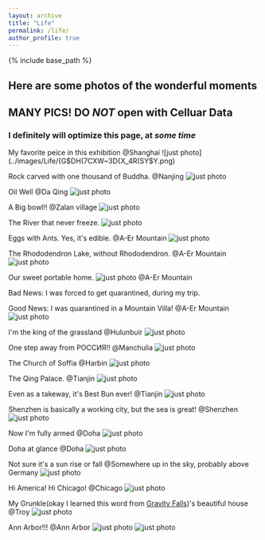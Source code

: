 ```yaml
---
layout: archive
title: "Life"
permalink: /life/
author_profile: true
---
```


{% include base_path %}

## Here are some photos of the wonderful moments 

## MANY PICS! DO *NOT* open with Celluar Data

### I definitely will optimize this page, at *some time*

My favorite peice in this exhibition @Shanghai
![just photo](../images/Life/{G$DH(7CXW~3D{X_4R(SY$Y.png)


Rock carved with one thousand of Buddha. @Nanjing
![just photo](../images/Life/O@853DZI]%V}UX~3X_TR1JP.png)

Oil Well @Da Qing
![just photo](../images/Life/IMG_0047.JPG)

A Big bowl!! @Zalan village
![just photo](../images/Life/IMG_0104.JPG)

The River that never freeze.
![just photo](../images/Life/IMG_0135.JPG)

Eggs with Ants. Yes, it's edible. @A-Er Mountain
![just photo](../images/Life/IMG_0141.JPG)

The Rhododendron Lake, without Rhododendron. @A-Er Mountain
![just photo](../images/Life/IMG_0153.JPG)

Our sweet portable home.
![just photo](../images/Life/IMG_0191.JPG) @A-Er Mountain

Bad News: I was forced to get quarantined, during my trip.

Good News: I was quarantined in a Mountain Villa! @A-Er Mountain
![just photo](../images/Life/IMG_0217.JPG)

I'm the king of the grassland @Hulunbuir
![just photo](../images/Life/IMG_0270.JPG)

One step away from РОССИЯ!! @Manchulia
![just photo](../images/Life/IMG_0398.JPG)

The Church of Soffia @Harbin
![just photo](../images/Life/IMG_0419.JPG)

The Qing Palace. @Tianjin
![just photo](../images/Life/IMG_0438.JPG)

Even as a takeway, it's Best Bun ever! @Tianjin
![just photo](../images/Life/IMG_0465.JPG)

Shenzhen is basically a working city, but the sea is great! @Shenzhen
![just photo](../images/Life/IMG_0789.JPG)

Now I'm fully armed @Doha
![just photo](../images/Life/IMG_0864.JPG)

Doha at glance @Doha
![just photo](../images/Life/IMG_0868.JPG)

Not sure it's a sun rise or fall @Somewhere up in the sky, probably above Germany
![just photo](../images/Life/IMG_0888.JPG)

Hi America! Hi Chicago! @Chicago
![just photo](../images/Life/IMG_0904.JPG)

My Grunkle(okay I learned this word from [Gravity Falls](https://www.youtube.com/show/SCXNazqGqx1fZ2wWmwf9L75w?season=1&sbp=CgEx))'s beautiful house  @Troy
![just photo](../images/Life/IMG_0938.JPG)

Ann Arbor!!! @Ann Arbor
![just photo](../images/Life/IMG_0960.JPG)
![just photo](../images/Life/IMG_0995.JPG)